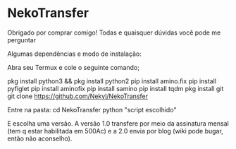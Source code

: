 # NekoTransfer
Obrigado por comprar comigo!
Todas e quaisquer dúvidas você pode me perguntar 

Algumas dependências e modo de instalação:

Abra seu Termux e cole o seguinte comando;

pkg install python3 && pkg install python2
pip install amino.fix
pip install pyfiglet
pip install aminofix
pip install samino
pip install tqdm
pkg install git
git clone https://github.com/Nekyl/NekoTransfer

Entre na pasta:
cd NekoTransfer
python "script escolhido"

E escolha uma versão. 
A versão 1.0 transfere por meio da assinatura mensal (tem q estar habilitada em 500Ac) e a 2.0 envia por blog (wiki pode bugar, então não aconselho).
